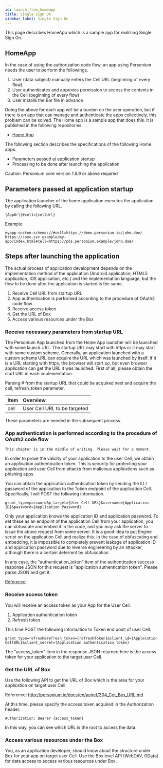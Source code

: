 ```yaml
---
id: launch_from_homeapp
title: Single Sign On
sidebar_label: Single Sign On
---
```


This page describes HomeApp which is a sample app for realizing Single Sign On.

## HomeApp

In the case of using the authorization code flow, an app using Personium needs the user to perform the followings.

1. User (data subject) manually enters the Cell URL (beginning of every flow)
2. User authenticates and approves permission to access the contents in the Cell (beginning of every flow)
3. User installs the Bar file in advance

Doing the above for each app will be a burden on the user operation, but if there is an app that can manage and authenticate the apps collectively, this problem can be solved. The Home app is a sample app that does this. It is published in the following repositories.

* [Home App](https://github.com/personium/app-cc-home)

The following section describes the specifications of the following Home apps.

* Parameters passed at application startup
* Processing to be done after launching the application

Caution: Personium core version 1.6.9 or above required

## Parameters passed at application startup

The application launcher of the home application executes the application by calling the following URL.  

    {AppUrl}#cell={cellUrl}

Example

    myapp-custom-scheme://#cell=https://demo.personium.io/john.doe/
    https://some.svr.example/my-app/index.html#cell=https://pds.personium.example/john.doe/

## Steps after launching the application

The actual process of application development depends on the implementation method of the application (Android application, HTML5 application, iOS application, etc.) and the implementation language, but the flow to be done after the application is started is the same.  

1. Receive Cell URL from startup URL
1. App authentication is performed according to the procedure of OAuth2 code flow
1. Receive access token
1. Get the URL of Box
1. Access various resources under the Box

### Receive necessary parameters from startup URL

The Personium App launched from the Home App launcher will be launched with some launch URL. The startup URL may start with https or it may start with some custom scheme. Generally, an application launched with a custom scheme URL can acquire the URL which was launched by itself. If it is a URL starting with https, the browser will start up, but even browser application can get the URL it was launched. First of all, please obtain the start URL in each implementation.  

Parsing # from the startup URL that could be acquired next and acquire the cell, refresh_token parameter.  

|Item|Overview|
|:--|:--|
|cell|User Cell URL to be targeted|

These parameters are needed in the subsequent process.

### App authentication is performed according to the procedure of OAuth2 code flow

` This chapter is in the middle of writing. Please wait for a moment. `

In order to prove the validity of your application to the user Cell, we obtain an application authentication token. This is security for protecting your application and user Cell from attacks from malicious applications such as phishing apps.  

You can obtain the application authentication token by sending the ID / password of the application to the Token endpoint of the application Cell. Specifically, I will POST the following information.

    grant_type=password&p_target={User Cell URL}&username={Application ID}&password={Application Password}

Only your application knows the application ID and application password. To set these as an endpoint of the application Cell from your application, you can obfuscate and embed it in the code, and you may ask the server to issue the above request from some server. It is a good idea to put Engine script on the application Cell and realize this. In the case of obfuscating and embedding, it is impossible to completely prevent leakage of application ID and application password due to reverse engineering by an attacker, although there is a certain deterrent by obfuscation.  

In any case, the "authentication_token" item of the authentication success response JSON for this request is "application authentication token". Please parse JSON and get it.  

[Reference](../apiref/293_OAuth2_Token_Endpoint.md)

### Receive access token

You will receive an access token as your App for the User Cell.  

1. Application authentication token
1. Refresh token  

This time POST the following information to Token end point of user Cell.  

    grant_type=refresh&refresh_token={refreshToken}&client_id={Applecation CellURL}&client_secret={Application authentication token}

The "access_token" item in the response JSON returned here is the access token for your application to the target user Cell.

### Get the URL of Box

Use the following API to get the URL of Box which is the area for your application on target user Cell.  

Reference: http://personium.io/docs/en/apiref/304_Get_Box_URL.md

At this time, please specify the access token acquired in the Authorization header.  

    Authorization: Bearer {access_token}

In this way, you can see which URL is the root to access the data.

### Access various resources under the Box

You, as an application developer, should know about the structure under Box for your app on target user Cell. Use the Box level API (WebDAV, OData) for data access to access various resources under Box.
